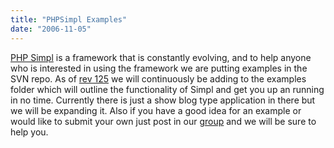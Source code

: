 ```yaml
---
title: "PHPSimpl Examples"
date: "2006-11-05"
---
```


[PHP Simpl](http://code.google.com/p/phpsimpl/) is a framework that is constantly evolving, and to help anyone who is interested in using the framework we are putting examples in the SVN repo. As of [rev 125](http://phpsimpl.googlecode.com/svn/) we will continuously be adding to the examples folder which will outline the functionality of Simpl and get you up an running in no time. Currently there is just a show blog type application in there but we will be expanding it. Also if you have a good idea for an example or would like to submit your own just post in our [group](http://groups-beta.google.com/group/phpsimpl) and we will be sure to help you.
